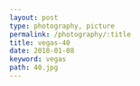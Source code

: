 ```yaml
---
layout: post
type: photography, picture
permalink: /photography/:title
title: vegas-40
date: 2018-01-08
keyword: vegas
path: 40.jpg
---
```



